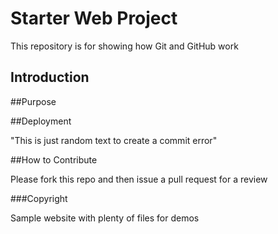 # Starter Web Project


This repository is for showing how Git and GitHub work

## Introduction

##Purpose

##Deployment

"This is just random text to create a commit error"

##How to Contribute

Please fork this repo and then issue a pull request for a review

###Copyright

Sample website with plenty of files for demos
